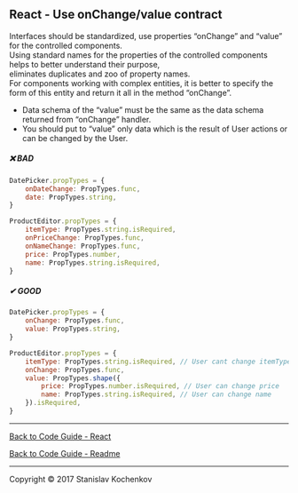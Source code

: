 ## React - Use onChange/value contract

Interfaces should be standardized, use properties “onChange” and “value” for the controlled components.  
Using standard names for the properties of the controlled components helps to better understand their purpose,  
eliminates duplicates and zoo of property names.  
For components working with complex entities,
it is better to specify the form of this entity and return it all in the method “onChange”.

* Data schema of the “value” must be the same as the data schema returned from “onChange” handler.
* You should put to “value” only data which is the result of User actions or can be changed by the User.

##### ❌ BAD

```javascript
DatePicker.propTypes = {
    onDateChange: PropTypes.func,
    date: PropTypes.string,
}

ProductEditor.propTypes = {
    itemType: PropTypes.string.isRequired,
    onPriceChange: PropTypes.func,
    onNameChange: PropTypes.func,
    price: PropTypes.number,
    name: PropTypes.string.isRequired,
}
```

##### ✔ GOOD

```javascript
DatePicker.propTypes = {
    onChange: PropTypes.func,
    value: PropTypes.string,
}

ProductEditor.propTypes = {
    itemType: PropTypes.string.isRequired, // User cant change itemType
    onChange: PropTypes.func,
    value: PropTypes.shape({
        price: PropTypes.number.isRequired, // User can change price
        name: PropTypes.string.isRequired, // User can change name
    }).isRequired,
}
```

---

[Back to Code Guide - React](https://github.com/UserBug/codeGuide/tree/v2/docs/react)

[Back to Code Guide - Readme](https://github.com/UserBug/codeGuide/tree/v2)

---
Copyright © 2017 Stanislav Kochenkov 